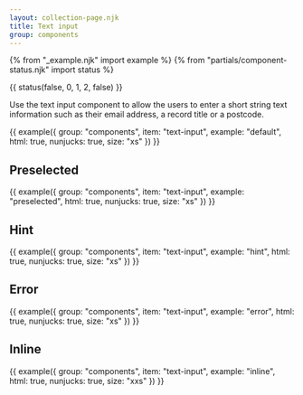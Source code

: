 ```yaml
---
layout: collection-page.njk
title: Text input
group: components
---
```


{% from "_example.njk" import example %}
{% from "partials/component-status.njk" import status %}

{{ status(false, 0, 1, 2, false) }}

Use the text input component to allow the users to enter a short string text information such as their email address, a record title or a postcode.

{{ example({ group: "components", item: "text-input", example: "default", html: true, nunjucks: true, size: "xs" }) }}

## Preselected

{{ example({ group: "components", item: "text-input", example: "preselected", html: true, nunjucks: true, size: "xs" }) }}

## Hint

{{ example({ group: "components", item: "text-input", example: "hint", html: true, nunjucks: true, size: "xs" }) }}

## Error

{{ example({ group: "components", item: "text-input", example: "error", html: true, nunjucks: true, size: "xs" }) }}

## Inline

{{ example({ group: "components", item: "text-input", example: "inline", html: true, nunjucks: true, size: "xxs" }) }}
